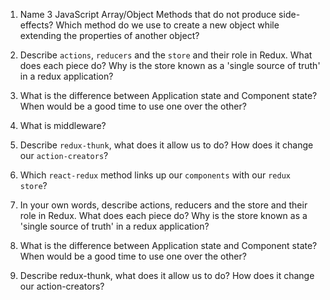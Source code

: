 1.  Name 3 JavaScript Array/Object Methods that do not produce side-effects? Which method do we use to create a new object while extending the properties of another object?

2.  Describe `actions`, `reducers` and the `store` and their role in Redux. What does each piece do? Why is the store known as a 'single source of truth' in a redux application?

3.  What is the difference between Application state and Component state? When would be a good time to use one over the other?

4.  What is middleware?

5.  Describe `redux-thunk`, what does it allow us to do? How does it change our `action-creators`?

6.  Which `react-redux` method links up our `components` with our `redux store`?

7. In your own words, describe actions, reducers and the store and their role in Redux. What does each piece do? Why is the store known as a 'single source of truth' in a redux application?

8. What is the difference between Application state and Component state? When would be a good time to use one over the other?

9. Describe redux-thunk, what does it allow us to do? How does it change our action-creators?
